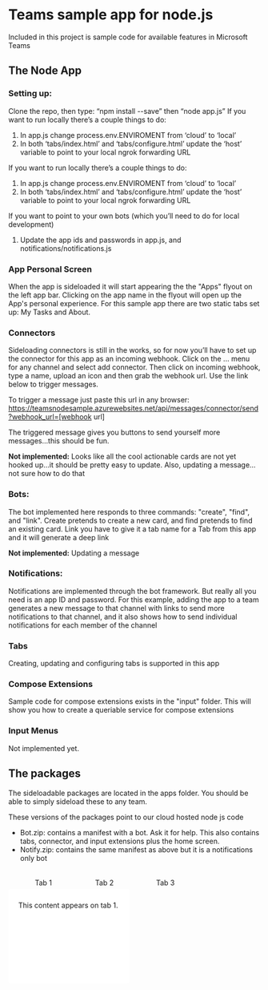 # Teams sample app for node.js

Included in this project is sample code for available features in Microsoft Teams

## The Node App

### Setting up:
Clone the repo, then type: “npm install --save” then “node app.js”
If you want to run locally there’s a couple things to do:
1. In app.js change process.env.ENVIROMENT from ‘cloud’ to ‘local’
2. In both ‘tabs/index.html’ and ‘tabs/configure.html’ update the ‘host’ variable to point to your local ngrok forwarding URL

If you want to run locally there’s a couple things to do:
1. In app.js change process.env.ENVIROMENT from ‘cloud’ to ‘local’
2. In both ‘tabs/index.html’ and ‘tabs/configure.html’ update the ‘host’ variable to point to your local ngrok forwarding URL

If you want to point to your own bots (which you’ll need to do for local development)
1. Update the app ids and passwords in app.js, and notifications/notifications.js

### App Personal Screen
When the app is sideloaded it will start appearing the the "Apps" flyout on the left app bar. Clicking on the app name in the flyout will open up the App's personal experience. For this sample app there are two static tabs set up: My Tasks and About.

### Connectors
Sideloading connectors is still in the works, so for now you’ll have to set up the connector for this app as an incoming webhook. Click on the ... menu for any channel and select add connector. Then click on incoming webhook, type a name, upload an icon and then grab the webhook url. Use the link below to trigger messages.

To trigger a message just paste this url in any browser:
https://teamsnodesample.azurewebsites.net/api/messages/connector/send?webhook_url=[webhook url]

The triggered message gives you buttons to send yourself more messages…this should be fun.

**Not implemented:**
Looks like all the cool actionable cards are not yet hooked up…it should be pretty easy to update.
Also, updating a message…not sure how to do that

### Bots:
The bot implemented here responds to three commands: "create", "find", and "link". Create pretends to create a new card, and find pretends to find an existing card. Link you have to give it a tab name for a Tab from this app and it will generate a deep link

**Not implemented:**
Updating a message

### Notifications:
Notifications are implemented through the bot framework. But really all you need is an app ID and password. For this example, adding the app to a team generates a new message to that channel with links to send more notifications to that channel, and it also shows how to send individual notifications for each member of the channel

### Tabs
Creating, updating and configuring tabs is supported in this app

### Compose Extensions
Sample code for compose extensions exists in the "input" folder. This will show you how to create a queriable service for compose extensions

### Input Menus
Not implemented yet.


## The packages

The sideloadable packages are located in the apps folder. You should be able to simply sideload these to any team. 

These versions of the packages point to our cloud hosted node js code
* Bot.zip: contains a manifest with a bot. Ask it for help. This also contains tabs, connector, and input extensions plus the home screen. 
* Notify.zip: contains the same manifest as above but it is a notifications only bot


<style type="text/css">
article.tabs
{
position: relative;
display: block;
height: 15em;
margin: 2em auto;
}
article.tabs section
{
position: absolute;
display: block;
top: 1.8em;
left: 0;
height: 12em;
padding: 10px 20px;
border-radius: 5px;
z-index: 0;
background:#FFF;
}
article.tabs section:first-child
{
z-index: 1;
}
article.tabs section h2
{
position: absolute;
font-size: 1em;
font-weight: normal;
width: 120px;
height: 1.8em;
top: -1.8em;
left: 10px;
padding: 0;
margin: 0;
}
article.tabs section:nth-child(2) h2
{
left: 132px;
}
article.tabs section:nth-child(3) h2
{
left: 254px;
}
article.tabs section h2 a
{
display: block;
width: 100%;
line-height: 1.8em;
text-align: center;
text-decoration: none;
color: inherit;
outline: 0 none;
}
article.tabs section:target,
article.tabs section:target h2
{
color: #333;
background-color: #fff;
z-index: 2;
}
</style>

<article class="tabs">

<section id="tab1">
<h2><a href="#tab1">Tab 1</a></h2>
<p>This content appears on tab 1.</p>
</section>

<section id="tab2">
<h2><a href="#tab2">Tab 2</a></h2>
<p>This content appears on tab 2.</p>
</section>

<section id="tab3">
<h2><a href="#tab3">Tab 3</a></h2>
<p>This content appears on tab 3.</p>
</section>

</article>